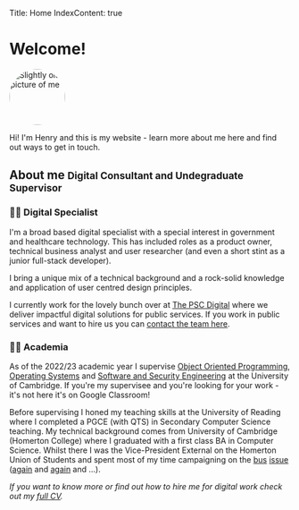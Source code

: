 Title: Home
IndexContent: true

# Welcome!
<img src="images/photo.jpg" height="100" width="100" alt="Slightly old picture of me" style="border-radius:50%"></img>

Hi! I'm Henry and this is my website - learn more about me here and find out ways to get in touch.

## About me <small>Digital Consultant and Undegraduate Supervisor</small>

### 👨‍💻 Digital Specialist
I'm a broad based digital specialist with a special interest in government and healthcare technology. This has included roles as a product owner, technical business analyst and user researcher (and even a short stint as a junior full-stack developer).

I bring a unique mix of a technical background and a rock-solid knowledge and application of user centred design principles.

I currently work for the lovely bunch over at [The PSC Digital](https://thepsc.co.uk/digital) where we deliver impactful digital solutions for public services. If you work in public services and want to hire us you can [contact the team here](https://thepsc.co.uk/contact/).

### 👨‍🏫 Academia
As of the 2022/23 academic year I supervise [Object Oriented Programming](https://www.cl.cam.ac.uk/teaching/2223/OOProg/), [Operating Systems](https://www.cl.cam.ac.uk/teaching/2223/OpSystems/) and [Software and Security Engineering](https://www.cl.cam.ac.uk/teaching/2223/SWSecEng/) at the University of Cambridge. If you're my supervisee and you're looking for your work - it's not here it's on Google Classroom!

Before supervising I honed my teaching skills at the University of Reading where I completed a PGCE (with QTS) in Secondary Computer Science teaching. My technical background comes from University of Cambridge (Homerton College) where I graduated with a first class BA in Computer Science. Whilst there I was the Vice-President External on the Homerton Union of Students and spent most of my time campaigning on the [bus](https://www.varsity.co.uk/news/19253) [issue](https://thetab.com/uk/cambridge/2020/05/19/girton-is-finally-on-the-map-but-homerton-and-wolfson-still-arent-problems-with-the-new-u-bus-plans-137652) ([again](https://thetab.com/uk/cambridge/2020/01/14/university-bus-service-currently-failing-disabled-students-at-girton-and-homerton-129885) and [again](https://www.varsity.co.uk/news/18903) and ...).

*If you want to know more or find out how to hire me for digital work check out my [full CV](pages/cv.html).*